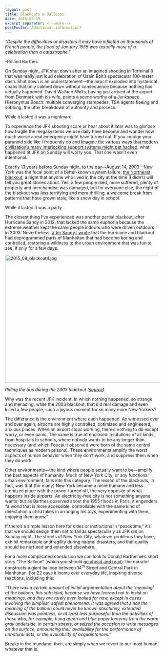 ```yaml
---
layout: post
title: Blackouts & Balloons
date: 2016-08-19
excerpt_separator: <!--more-->
postFooter: Additional information?
---
```


<em>“Despite the difficulties or disasters it may have inflicted on thousands of French people, the flood of January 1955 was actually more of a celebration than a catastrophe.”</em>

-Roland Barthes

On Sunday night, JFK shut down after an imagined shooting in Terminal 8 that was really just loud celebration of Usain Bolt’s spectacular 100-meter dash. Shut down is an understatement—the airport exploded into hysterical chaos that only calmed down without consequence because nothing had actually happened. David Wallace-Wells, having just arrived at the airport from Denmark with his wife, <a href="http://nymag.com/daily/intelligencer/2016/08/the-terrifying-jfk-airport-shooting-that-wasnt.html">paints a scene</a> worthy of a Junkspace Hieronymus Bosch: multiple converging stampedes, TSA agents fleeing and sobbing, the utter breakdown of authority and process.

While it lasted it was a nightmare.

To experience the JFK shooting scare or hear about it later was to glimpse how fragile the megasystems we use daily have become and wonder how much worse a real emergency might have turned out. If you indulge your paranoid side like I frequently do and <a href="http://nymag.com/daily/intelligencer/2016/06/the-hack-that-could-take-down-nyc.html">imagine the various ways that modern civilization’s many interlocking support systems might get hacked</a>, what happened at JFK on Sunday will worry you. That one wasn’t even intentional.

Exactly 13 years before Sunday night, to the day—August 14, 2003—New York was the focal point of a better-known system failure, <a href="http://gothamist.com/2016/08/14/huge_2003_nyc_blackout_was_13_years.php#photo-1">the Northeast blackout</a>, a night that anyone who lived in the city at the time (I didn’t) will tell you great stories about. Yes, a few people died, more suffered, plenty of property and merchandise was damaged, but for everyone else, the night of the blackout was less terrifying and more thrilling, a welcome break from patterns that have grown stale, like a snow day in school.

While it lasted it was a party.

The closest thing I’ve experienced was another partial blackout, after Hurricane Sandy in 2012, that lacked the same euphoria because the extreme weather kept the same people indoors who were driven outdoors in 2003. Nevertheless, <a href="https://kneelingbus.wordpress.com/2012/11/23/escaping-the-field/">after Sandy I wrote</a> that the hurricane and blackout had deprogrammed parts of Manhattan that had become boring and controlled, restoring a wildness to the urban environment that was fun to see, if only for a few days.

<img class="alignnone size-full wp-image-1206" src="https://kneelingbus.files.wordpress.com/2016/08/2015_08_blackout4.jpg" alt="2015_08_blackout4.jpg" width="640" height="418" />

<em>Riding the bus during the 2003 blackout (<a href="http://gothamist.com/2016/08/14/huge_2003_nyc_blackout_was_13_years.php#photo-1">source</a>)</em>

Why was the recent JFK incident, in which nothing happened, so strange and menacing, while the 2003 blackout, that did real damage and even killed a few people, such a joyous moment for so many more New Yorkers?

The difference is the environment where each happened. As witnessed over and over again, airports are highly controlled, optimized and engineered, anxious places. When an airport stops working, there’s nothing to do except worry, or even panic. The same is true of enclosed institutions of all kinds, from hospitals to schools, where nobody wants to be any longer than necessary (and which Foucault observed were born of the same control techniques as modern prisons). These environments amplify the worst aspects of human behavior when they don’t work, and suppress them when they do work.

Other environments—the kind where people actually want to be—amplify the best aspects of humanity. Much of New York City, or any functional urban environment, falls into this category. The lesson of the blackouts, in fact, was that (for many) New York became a more humane and less atomized place with the power turned off, the very opposite of what happens inside airports. An electricity-free city is not something anyone wants, but as Barthes observed about the 1955 floods in Paris, it engenders “a world that is more accessible, controllable with the same kind of delectation a child takes in arranging his toys, experimenting with them, enjoying them anew.”

If there’s a simple lesson here for cities or institutions in “peacetime,” it’s that we should design them not to fail as spectacularly as JFK did on Sunday night. The streets of New York City, whatever problems they have, exhibit remarkable antifragility during natural disasters, and that quality should be nurtured and extended elsewhere.

For a more complicated conclusion we can look to Donald Barthelme’s short story “The Balloon” (which you should <a href="http://www.massey.ac.nz/massey/fms/Colleges/College%20of%20Humanities%20and%20Social%20Sciences/EMS/Readings/139.105/Additional/The%20Balloon%20-%20Donald%20Barthelme.pdf">go ahead and read</a>): the narrator constructs a giant balloon between 14<sup>th</sup> Street and Central Park in Manhattan. For 22 days it looms over everyday life, inspiring diverse reactions, including this:

<em>“There was a certain amount of initial argumentation about the ‘meaning’ of the balloon; this subsided, because we have learned not to insist on meanings, and they are rarely even looked for now, except in cases involving the simplest, safest phenomena. It was agreed that since the meaning of the balloon could never be known absolutely, extended discussion was pointless, or at least less purposeful than the activities of those who, for example, hung green and blue paper lanterns from the warm gray underside, in certain streets, or seized the occasion to write messages on the surface, announcing their availability for the performance of unnatural acts, or the availability of acquaintances.”</em>

Breaks in the mundane, then, are simply when we revert to our most human, whatever that is.